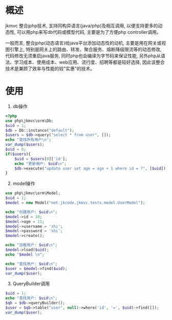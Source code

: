# 概述
jkmvc 整合jphp技术, 支持同构异语言(java/php)及相互调用, 以便支持更多的动态性, 可以用php来写db代码或模型代码, 主要是为了方便php controller调用。

一般而言, 整合jphp(动态语言)给java平台添加动态性的动机, 主要是用在网关或视图引擎上, 特别是网关上的路由、转发、聚合服务、熔断降级限流等的动态修改, 代码修改无须重启java服务, 同时php也会编译为字节码来保证性能, 另外php从语法、学习成本、使用成本、web应用、流行度、招聘等都是较好选择, 因此该整合技术是兼顾了效率与性能的较"实惠"的技术。

# 使用

1. db操作
```php
<?php
use php\jkmvc\orm\Db;
$uid = 1;
$db = Db::instance("default");
$users = $db->query("select * from user", []);
echo "查找所有用户\n";
var_dump($users);
$uid = 0;
if($users){
    $uid = $users[0]['id'];
    echo "更新用户: $uid\n";
    $db->execute("update user set age = age + 1 where id = ?", [$uid]);
}
```

2. model操作
```php
use php\jkmvc\orm\Model;
$uid = 1;
$model = new Model("net.jkcode.jkmvc.tests.model.UserModel");

echo "创建用户: $uid\n";
$model->id = 10;
$model->age = 11;
$model->username = 'shi';
$model->password = 'shi';
$model->create();

echo "加载用户: $uid\n";
$model->load($uid);
echo "$model \n";

echo "查找用户: $uid\n";
$user = $model->find($uid);
var_dump($user);
```

3. QueryBuilder调用
```php
$uid = 1;
echo "查找用户: $uid\n";
$qb = $db->queryBuilder();
$user = $qb->table("user", null)->where('id', '=', $uid)->find([]);
var_dump($user);
```